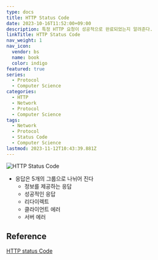 ```yaml
---
type: docs
title: HTTP Status Code
date: 2023-10-16T11:52:00+09:00
description: 특정 HTTP 요청이 성공적으로 완료되었는지 알려준다.
linkTitle: HTTP Status Code
nav_weight: 1
nav_icon:
  vendor: bs
  name: book
  color: indigo
featured: true
series:
  - Protocol
  - Computer Science
categories:
  - HTTP
  - Network
  - Protocol
  - Computer Science
tags:
  - Network
  - Protocol
  - Status Code
  - Computer Science
lastmod: 2023-11-12T10:43:39.881Z
---
```


![HTTP Status Code](/computer-science/http-status-code.webp)

- 응답은 5개의 그룹으로 나뉘어 진다
  - 정보를 제공하는 응답
  - 성공적인 응답
  - 리다이렉트
  - 클라이언트 에러
  - 서버 에러

## Reference

[HTTP status Code](https://developer.mozilla.org/ko/docs/Web/HTTP/Status)
